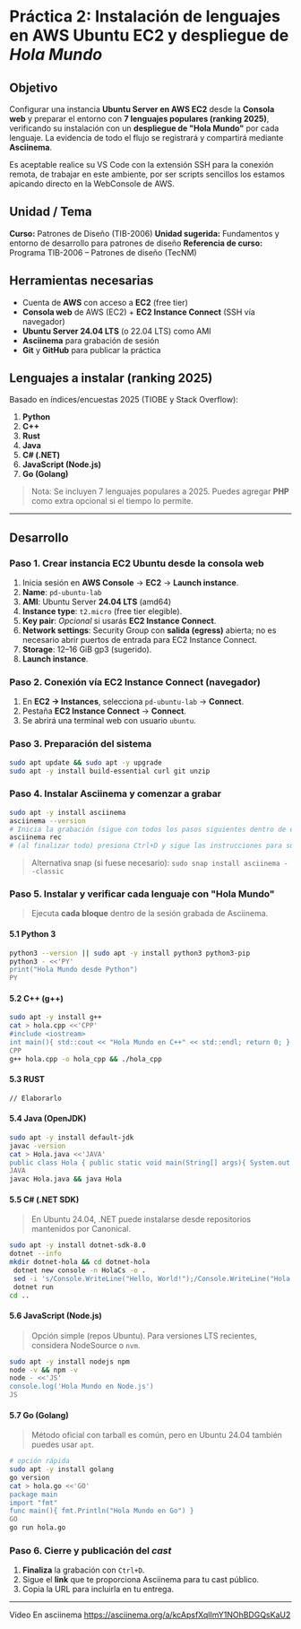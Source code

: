 
# Práctica 2: Instalación de lenguajes en AWS Ubuntu EC2 y despliegue de *Hola Mundo*

## Objetivo

Configurar una instancia **Ubuntu Server en AWS EC2** desde la **Consola web** y preparar el entorno con **7 lenguajes populares (ranking 2025)**, verificando su instalación con un **despliegue de "Hola Mundo"** por cada lenguaje. La evidencia de todo el flujo se registrará y compartirá mediante **Asciinema**.

Es aceptable realice su VS Code con la extensión SSH para la conexión remota, de trabajar en este ambiente, por ser scripts sencillos los estamos apicando directo en la WebConsole de AWS.

## Unidad / Tema

**Curso:** Patrones de Diseño (TIB-2006)
**Unidad sugerida:** Fundamentos y entorno de desarrollo para patrones de diseño
**Referencia de curso:** Programa TIB-2006 – Patrones de diseño (TecNM)

## Herramientas necesarias

* Cuenta de **AWS** con acceso a **EC2** (free tier)
* **Consola web** de AWS (EC2) + **EC2 Instance Connect** (SSH vía navegador)
* **Ubuntu Server 24.04 LTS** (o 22.04 LTS) como AMI
* **Asciinema** para grabación de sesión
* **Git** y **GitHub** para publicar la práctica

## Lenguajes a instalar (ranking 2025)

Basado en índices/encuestas 2025 (TIOBE y Stack Overflow):

1. **Python**
2. **C++**
3. **Rust**
4. **Java**
5. **C# (.NET)**
6. **JavaScript (Node.js)**
7. **Go (Golang)**

> Nota: Se incluyen 7 lenguajes populares a 2025. Puedes agregar **PHP** como extra opcional si el tiempo lo permite.

---

## Desarrollo

### Paso 1. Crear instancia EC2 Ubuntu desde la consola web

1. Inicia sesión en **AWS Console** → **EC2** → **Launch instance**.
2. **Name**: `pd-ubuntu-lab`
3. **AMI**: Ubuntu Server **24.04 LTS** (amd64)
4. **Instance type**: `t2.micro` (free tier elegible).
5. **Key pair**: *Opcional* si usarás **EC2 Instance Connect**.
6. **Network settings**: Security Group con **salida (egress)** abierta; no es necesario abrir puertos de entrada para EC2 Instance Connect.
7. **Storage**: 12–16 GiB gp3 (sugerido).
8. **Launch instance**.

### Paso 2. Conexión vía EC2 Instance Connect (navegador)

1. En **EC2 → Instances**, selecciona `pd-ubuntu-lab` → **Connect**.
2. Pestaña **EC2 Instance Connect** → **Connect**.
3. Se abrirá una terminal web con usuario `ubuntu`.

### Paso 3. Preparación del sistema

```bash
sudo apt update && sudo apt -y upgrade
sudo apt -y install build-essential curl git unzip
```

### Paso 4. Instalar Asciinema y comenzar a grabar

```bash
sudo apt -y install asciinema
asciinema --version
# Inicia la grabación (sigue con todos los pasos siguientes dentro de esta sesión grabada)
asciinema rec
# (al finalizar todo) presiona Ctrl+D y sigue las instrucciones para subir el cast
```

> Alternativa snap (si fuese necesario): `sudo snap install asciinema --classic`

### Paso 5. Instalar y verificar cada lenguaje con "Hola Mundo"

> Ejecuta **cada bloque** dentro de la sesión grabada de Asciinema.

#### 5.1 Python 3

```bash
python3 --version || sudo apt -y install python3 python3-pip
python3 - <<'PY'
print("Hola Mundo desde Python")
PY
```


#### 5.2 C++ (g++)

```bash
sudo apt -y install g++
cat > hola.cpp <<'CPP'
#include <iostream>
int main(){ std::cout << "Hola Mundo en C++" << std::endl; return 0; }
CPP
g++ hola.cpp -o hola_cpp && ./hola_cpp
```

#### 5.3 RUST

```bash
// Elaborarlo
```


#### 5.4 Java (OpenJDK)

```bash
sudo apt -y install default-jdk
javac -version
cat > Hola.java <<'JAVA'
public class Hola { public static void main(String[] args){ System.out.println("Hola Mundo en Java"); } }
JAVA
javac Hola.java && java Hola
```

#### 5.5 C# (.NET SDK)

> En Ubuntu 24.04, .NET puede instalarse desde repositorios mantenidos por Canonical.

```bash
sudo apt -y install dotnet-sdk-8.0
dotnet --info
mkdir dotnet-hola && cd dotnet-hola
 dotnet new console -n HolaCs -o .
 sed -i 's/Console.WriteLine("Hello, World!");/Console.WriteLine("Hola Mundo en C#");/' Program.cs
 dotnet run
cd ..
```

#### 5.6 JavaScript (Node.js)

> Opción simple (repos Ubuntu). Para versiones LTS recientes, considera NodeSource o `nvm`.

```bash
sudo apt -y install nodejs npm
node -v && npm -v
node - <<'JS'
console.log('Hola Mundo en Node.js')
JS
```

#### 5.7 Go (Golang)

> Método oficial con tarball es común, pero en Ubuntu 24.04 también puedes usar `apt`.

```bash
# opción rápida
sudo apt -y install golang
go version
cat > hola.go <<'GO'
package main
import "fmt"
func main(){ fmt.Println("Hola Mundo en Go") }
GO
go run hola.go
```

### Paso 6. Cierre y publicación del *cast*

1. **Finaliza** la grabación con `Ctrl+D`.
2. Sigue el **link** que te proporciona Asciinema para tu cast público.
3. Copia la URL para incluirla en tu entrega.

---
Video En asciinema
https://asciinema.org/a/kcApsfXqlImY1NOhBDGQsKaU2
